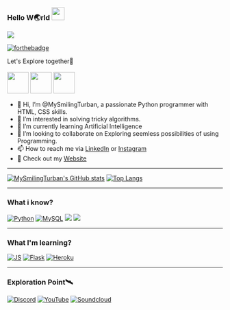 ### Hello W🌏rld <img src="https://raw.githubusercontent.com/MartinHeinz/MartinHeinz/master/wave.gif" width="30px"> 
<link rel="stylesheet" type="text/css" href="style.css" />

[![](https://img.shields.io/badge/Error404-Brain%20not%20found😂-informational?style=plastic&logo=appveyor&logoColor=white&color=brightgreen)]()

[![forthebadge](https://forthebadge.com/images/badges/powered-by-oxygen.svg)](https://en.wikipedia.org/wiki/Oxygen)
<div class='myDiv'>
Let's Explore together🧐
</div>

<br/>

<div class='hide'>
  <a href='https://www.pypi.org'><img height='50' src='https://img.icons8.com/color/2x/python.png'></a>
  <a href='https://en.wikipedia.org/wiki/HTML'><img height='50' src="https://img.icons8.com/color/2x/html-5.png"></a>    
  <a href='https://en.wikipedia.org/wiki/CSS'><img height='50' src="https://img.icons8.com/color/2x/css3.png"></a>


- 👋 Hi, I’m @MySmilingTurban, a passionate Python programmer with HTML, CSS skills.
- 👀 I’m interested in solving tricky algorithms. 
- 🌱 I’m currently learning Artificial Intelligence 
- 💞️ I’m looking to collaborate on Exploring seemless possibilities of using Programming.
- 📫 How to reach me via [LinkedIn](https://www.linkedin.com/in/gurmehar-singh-8651011a6/) or [Instagram](https://instagram.com/MySmilingTurban/)
- 🧩 Check out my [Website](https://bit.ly/GurmeharSingh)

---
[![MySmilingTurban's GitHub stats](https://github-readme-stats.vercel.app/api?username=MySmilingTurban&count_private=true&hide_border=true&show_icons=true&theme=vision-friendly-dark)](https://github.com/MySmilingTurban/github-readme-stats)
[![Top Langs](https://github-readme-stats.vercel.app/api/top-langs/?username=MySmilingTurban&count_private=true&hide_border=true&show_icons=true&theme=vision-friendly-dark)](https://github.com/MySmilingTurban/github-readme-stats)

---
### What i know?

[![Python](https://img.shields.io/badge/Python-14354C?style=for-the-badge&logo=python&logoColor=white)]()
[![MySQL](https://img.shields.io/badge/MySQL-00000F?style=for-the-badge&logo=mysql&logoColor=white)]()
[![](https://img.shields.io/badge/CSS3-1572B6?style=for-the-badge&logo=css3&logoColor=white)]()
[![](https://img.shields.io/badge/HTML5-E34F26?style=for-the-badge&logo=html5&logoColor=white)]()

---
### What I'm learning?

[![JS](https://img.shields.io/badge/JavaScript-F7DF1E?style=for-the-badge&logo=javascript&logoColor=black)]()
[![Flask](https://img.shields.io/badge/Flask-000000?style=for-the-badge&logo=flask&logoColor=white)]()
[![Heroku](https://img.shields.io/badge/Heroku-430098?style=for-the-badge&logo=heroku&logoColor=white)]()

---
### Exploration Point🛰

[![Discord](https://img.shields.io/badge/Discord-7289DA?style=for-the-badge&logo=discord&logoColor=white)](https://discord.gg/rx8qU7fCgk)
[![YouTube](https://img.shields.io/badge/YouTube-FF0000?style=for-the-badge&logo=youtube&logoColor=white)](https://www.youtube.com/c/GurmeharSinghKhalsa)
[![Soundcloud](https://img.shields.io/badge/SoundCloud-FF3300?style=for-the-badge&logo=soundcloud&logoColor=white)](https://soundcloud.com/blissfulkirtan)

</div>
